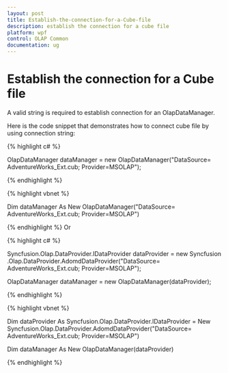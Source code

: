 ```yaml
---
layout: post
title: Establish-the-connection-for-a-Cube-file
description: establish the connection for a cube file
platform: wpf
control: OLAP Common
documentation: ug
---
```


# Establish the connection for a Cube file

A valid string is required to establish connection for an OlapDataManager.

Here is the code snippet that demonstrates how to connect cube file by using connection string:

{% highlight c# %}

OlapDataManager dataManager = new OlapDataManager("DataSource= AdventureWorks_Ext.cub; Provider=MSOLAP");

{% endhighlight  %}

{% highlight vbnet %}

Dim dataManager As New OlapDataManager("DataSource= AdventureWorks_Ext.cub; Provider=MSOLAP")


{% endhighlight  %}
Or



{% highlight c# %}

Syncfusion.Olap.DataProvider.IDataProvider dataProvider = new Syncfusion.Olap.DataProvider.AdomdDataProvider("DataSource= AdventureWorks_Ext.cub; Provider=MSOLAP");

OlapDataManager dataManager = new OlapDataManager(dataProvider); 

{% endhighlight  %}


{% highlight vbnet %}

Dim dataProvider As Syncfusion.Olap.DataProvider.IDataProvider = New Syncfusion.Olap.DataProvider.AdomdDataProvider("DataSource= AdventureWorks_Ext.cub; Provider=MSOLAP")

Dim dataManager As New OlapDataManager(dataProvider)

{% endhighlight  %}


